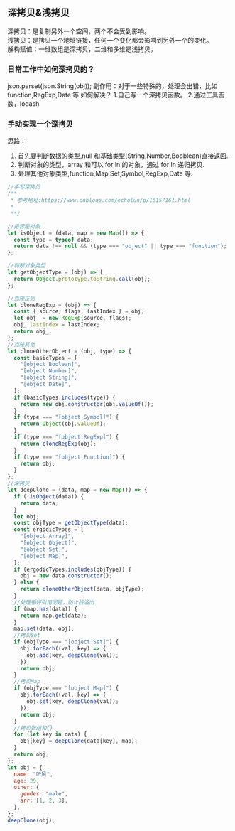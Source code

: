 ## 深拷贝&浅拷贝

深拷贝：是复制另外一个空间，两个不会受到影响。<br/>
浅拷贝：是拷贝一个地址链接，任何一个变化都会影响到另外一个的变化。<br>
解构赋值：一维数组是深拷贝，二维和多维是浅拷贝。

### 日常工作中如何深拷贝的？

json.parset(json.String(obj));
副作用：对于一些特殊的，处理会出错，比如 function,RegExp,Date 等
如何解决？ 1.自己写一个深拷贝函数。 2.通过工具函数，lodash

### 手动实现一个深拷贝

思路：

1. 首先要判断数据的类型,null 和基础类型(String,Number,Booblean)直接返回.
2. 判断对象的类型，array 和可以 for in 的对象，通过 for in 递归拷贝.
3. 处理其他对象类型,function,Map,Set,Symbol,RegExp,Date 等.

```js
//手写深拷贝
/**
 * 参考地址:https://www.cnblogs.com/echolun/p/16157161.html
 *
 **/

//是否是对象
let isObject = (data, map = new Map()) => {
  const type = typeof data;
  return data !== null && (type === "object" || type === "function");
};

//判断对象类型
let getObjectType = (obj) => {
  return Object.prototype.toString.call(obj);
};

//克隆正则
let cloneRegExp = (obj) => {
  const { source, flags, lastIndex } = obj;
  let obj_ = new RegExp(source, flags);
  obj_.lastIndex = lastIndex;
  return obj_;
};
//克隆其他
let cloneOtherObject = (obj, type) => {
  const basicTypes = [
    "[object Boolean]",
    "[object Number]",
    "[object String]",
    "[object Date]",
  ];
  if (basicTypes.includes(type)) {
    return new obj.constructor(obj.valueOf());
  }
  if (type === "[object Symbol]") {
    return Object(obj.valueOf);
  }
  if (type === "[object RegExp]") {
    return cloneRegExp(obj);
  }
  if (type === "[object Function]") {
    return obj;
  }
};
//深拷贝
let deepClone = (data, map = new Map()) => {
  if (!isObject(data)) {
    return data;
  }
  let obj;
  const objType = getObjectType(data);
  const ergodicTypes = [
    "[object Array]",
    "[object Object]",
    "[object Set]",
    "[object Map]",
  ];
  if (ergodicTypes.includes(objType)) {
    obj = new data.constructor();
  } else {
    return cloneOtherObject(data, objType);
  }
  //处理循环引用问题，防止栈溢出
  if (map.has(data)) {
    return map.get(data);
  }
  map.set(data, obj);
  //拷贝Set
  if (objType === "[object Set]") {
    obj.forEach((val, key) => {
      obj.add(key, deepClone(val));
    });
    return obj;
  }
  //拷贝Map
  if (objType === "[object Map]") {
    obj.forEach((val, key) => {
      obj.set(key, deepClone(val));
    });
    return obj;
  }
  //拷贝数组和{}
  for (let key in data) {
    obj[key] = deepClone(data[key], map);
  }
  return obj;
};
let obj = {
  name: "听风",
  age: 29,
  other: {
    gender: "male",
    arr: [1, 2, 3],
  },
};
deepClone(obj);
```
